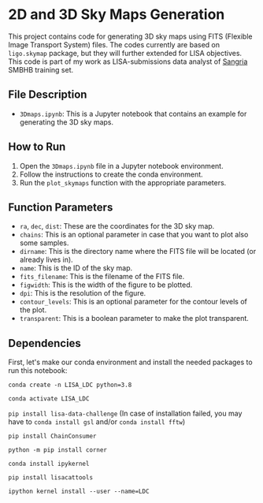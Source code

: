# 2D and 3D Sky Maps Generation
This project contains code for generating 3D sky maps using FITS (Flexible Image Transport System) files. The codes currently are based on ```ligo.skymap``` package, but they will further extended for LISA objectives. This code is part of my work as LISA-submissions data analyst of [Sangria](https://lisa-ldc.lal.in2p3.fr/challenge2a) SMBHB training set.

## File Description

- `3Dmaps.ipynb`: This is a Jupyter notebook that contains an example for generating the 3D sky maps.

## How to Run

1. Open the `3Dmaps.ipynb` file in a Jupyter notebook environment.
2. Follow the instructions to create the conda environment. 
3. Run the `plot_skymaps` function with the appropriate parameters.

## Function Parameters

- `ra`, `dec`, `dist`: These are the coordinates for the 3D sky map.
- `chains`: This is an optional parameter in case that you want to plot also some samples.
- `dirname`: This is the directory name where the FITS file will be located (or already lives in).
- `name`: This is the ID of the sky map.
- `fits_filename`: This is the filename of the FITS file.
- `figwidth`: This is the width of the figure to be plotted.
- `dpi`: This is the resolution of the figure.
- `contour_levels`: This is an optional parameter for the contour levels of the plot.
- `transparent`: This is a boolean parameter to make the plot transparent.

## Dependencies
First, let's make our conda environment and install the needed packages to run this notebook:

```conda create -n LISA_LDC python=3.8```

```conda activate LISA_LDC```

```pip install lisa-data-challenge``` 
(In case of installation failed, you may have to ```conda install gsl``` and/or ```conda install fftw```)

```pip install ChainConsumer```

```python -m pip install corner```

```conda install ipykernel```

```pip install lisacattools```

```ipython kernel install --user --name=LDC```

